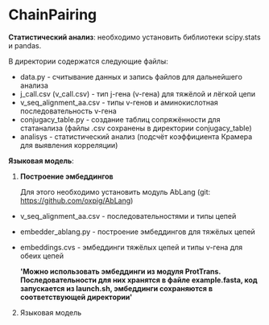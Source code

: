 # ChainPairing

**Статистический анализ**: необходимо установить библиотеки scipy.stats и pandas.

В директории содержатся следующие файлы:
    
- data.py                 - считывание данных и запись файлов для дальнейшего анализа
- j_call.csv (v_call.csv) - тип j-гена (v-гена) для тяжёлой и лёгкой цепи
- v_seq_alignment_aa.csv  - типы v-генов и аминокислотная последовательность v-гена
- conjugacy_table.py      - создание таблиц сопряжённости для статанализа (файлы .csv сохранены в директории conjugacy_table)
- analisys                - статистический анализ (подсчёт коэффициента Крамера для выявления корреляции)


**Языковая модель**:
1. __Построение эмбеддингов__ 

    Для этого необходимо установить модуль AbLang (git: https://github.com/oxpig/AbLang)
    
- v_seq_alignment_aa.csv  - последовательностями и типы цепей
- embedder_ablang.py      - построение эмбеддингов для тяжёлых цепей
- embeddings.cvs          - эмбеддинги тяжёлых цепей и типы v-гена для обеих цепей

    __'Можно использовать эмбеддинги из модуля ProtTrans. Последовательности для них хранятся в файле example.fasta, код запускается из launch.sh, эмбеддинги сохраняются в соответствующей директории'__
2. Языковая модель